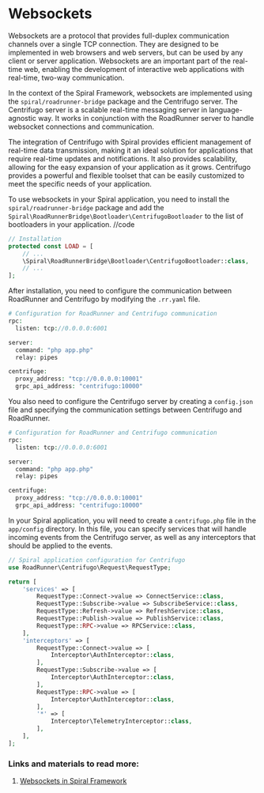 # Websockets

Websockets are a protocol that provides full-duplex communication channels over a single TCP connection. They are designed to be implemented in web browsers and web servers, but can be used by any client or server application. Websockets are an important part of the real-time web, enabling the development of interactive web applications with real-time, two-way communication.

In the context of the Spiral Framework, websockets are implemented using the `spiral/roadrunner-bridge` package and the Centrifugo server. The Centrifugo server is a scalable real-time messaging server in language-agnostic way. It works in conjunction with the RoadRunner server to handle websocket connections and communication.

The integration of Centrifugo with Spiral provides efficient management of real-time data transmission, making it an ideal solution for applications that require real-time updates and notifications. It also provides scalability, allowing for the easy expansion of your application as it grows. Centrifugo provides a powerful and flexible toolset that can be easily customized to meet the specific needs of your application.

To use websockets in your Spiral application, you need to install the `spiral/roadrunner-bridge` package and add the `Spiral\RoadRunnerBridge\Bootloader\CentrifugoBootloader` to the list of bootloaders in your application. //code

```php
// Installation
protected const LOAD = [
    // ...
    \Spiral\RoadRunnerBridge\Bootloader\CentrifugoBootloader::class,
    // ...
];
```

After installation, you need to configure the communication between RoadRunner and Centrifugo by modifying the `.rr.yaml` file.

```php
# Configuration for RoadRunner and Centrifugo communication
rpc:
  listen: tcp://0.0.0.0:6001

server:
  command: "php app.php"
  relay: pipes

centrifuge:
  proxy_address: "tcp://0.0.0.0:10001"
  grpc_api_address: "centrifugo:10000"
```

You also need to configure the Centrifugo server by creating a `config.json` file and specifying the communication settings between Centrifugo and RoadRunner.

```php
# Configuration for RoadRunner and Centrifugo communication
rpc:
  listen: tcp://0.0.0.0:6001

server:
  command: "php app.php"
  relay: pipes

centrifuge:
  proxy_address: "tcp://0.0.0.0:10001"
  grpc_api_address: "centrifugo:10000"
```

In your Spiral application, you will need to create a `centrifugo.php` file in the `app/config` directory. In this file, you can specify services that will handle incoming events from the Centrifugo server, as well as any interceptors that should be applied to the events.

```php
// Spiral application configuration for Centrifugo
use RoadRunner\Centrifugo\Request\RequestType;

return [
    'services' => [
        RequestType::Connect->value => ConnectService::class,
        RequestType::Subscribe->value => SubscribeService::class,
        RequestType::Refresh->value => RefreshService::class,
        RequestType::Publish->value => PublishService::class,
        RequestType::RPC->value => RPCService::class,
    ],
    'interceptors' => [
        RequestType::Connect->value => [
            Interceptor\AuthInterceptor::class,
        ],
        RequestType::Subscribe->value => [
            Interceptor\AuthInterceptor::class,
        ],
        RequestType::RPC->value => [
            Interceptor\AuthInterceptor::class,
        ],
        '*' => [
            Interceptor\TelemetryInterceptor::class,
        ],
    ],
];
```

### Links and materials to read more:
1. [Websockets in Spiral Framework](https://spiral.dev/docs/websockets-configuration/current/en)
